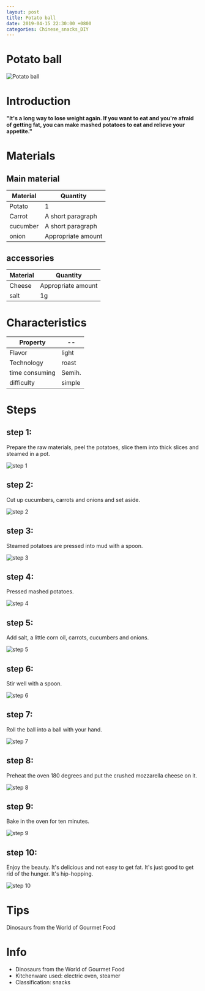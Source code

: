 ```yaml
---
layout: post
title: Potato ball
date: 2019-04-15 22:30:00 +0800
categories: Chinese_snacks_DIY
---
```


# Potato ball

![Potato ball]({{site.baseurl}}/img/412155/412155.jpg)

# Introduction

**"It's a long way to lose weight again. If you want to eat and you're afraid of getting fat, you can make mashed potatoes to eat and relieve your appetite."**

# Materials


## Main material

Material|Quantity
--|--
Potato|1
Carrot|A short paragraph
cucumber|A short paragraph
onion|Appropriate amount

## accessories

Material|Quantity
--|--
Cheese|Appropriate amount
salt|1g

# Characteristics

Property|--
--|--
Flavor|light
Technology|roast
time consuming|Semih.
difficulty|simple

# Steps

## step 1:

Prepare the raw materials, peel the potatoes, slice them into thick slices and steamed in a pot.

![step 1]({{site.baseurl}}/img/412155/1.jpg)

## step 2:

Cut up cucumbers, carrots and onions and set aside.

![step 2]({{site.baseurl}}/img/412155/2.jpg)

## step 3:

Steamed potatoes are pressed into mud with a spoon.

![step 3]({{site.baseurl}}/img/412155/3.jpg)

## step 4:

Pressed mashed potatoes.

![step 4]({{site.baseurl}}/img/412155/4.jpg)

## step 5:

Add salt, a little corn oil, carrots, cucumbers and onions.

![step 5]({{site.baseurl}}/img/412155/5.jpg)

## step 6:

Stir well with a spoon.

![step 6]({{site.baseurl}}/img/412155/6.jpg)

## step 7:

Roll the ball into a ball with your hand.

![step 7]({{site.baseurl}}/img/412155/7.jpg)

## step 8:

Preheat the oven 180 degrees and put the crushed mozzarella cheese on it.

![step 8]({{site.baseurl}}/img/412155/8.jpg)

## step 9:

Bake in the oven for ten minutes.

![step 9]({{site.baseurl}}/img/412155/9.jpg)

## step 10:

Enjoy the beauty. It's delicious and not easy to get fat. It's just good to get rid of the hunger. It's hip-hopping.

![step 10]({{site.baseurl}}/img/412155/10.jpg)

# Tips

Dinosaurs from the World of Gourmet Food

# Info

- Dinosaurs from the World of Gourmet Food
- Kitchenware used: electric oven, steamer
- Classification: snacks